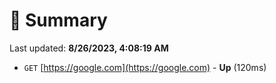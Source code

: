 # 📖 Summary
Last updated: **8/26/2023, 4:08:19 AM**

- `GET` [https://google.com](https://google.com) - **Up** (120ms)
